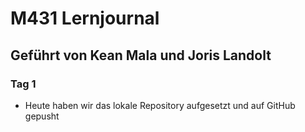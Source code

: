 # M431 Lernjournal
## Geführt von Kean Mala und Joris Landolt
### Tag 1
- Heute haben wir das lokale Repository aufgesetzt und auf GitHub gepusht
